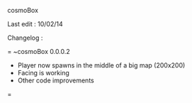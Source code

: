 cosmoBox

Last edit :
10/02/14

Changelog :

=
~cosmoBox 0.0.0.2
- Player now spawns in the middle of a big map (200x200)
- Facing is working
- Other code improvements

=
